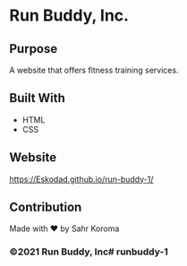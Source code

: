 # Run Buddy, Inc.

## Purpose
A website that offers fitness training services.

## Built With
* HTML
* CSS

## Website
https://Eskodad.github.io/run-buddy-1/

## Contribution
Made with ❤️ by Sahr Koroma

### ©️2021 Run Buddy, Inc# runbuddy-1

